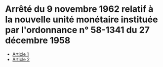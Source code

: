 # Arrêté du 9 novembre 1962 relatif à la nouvelle unité monétaire instituée par l'ordonnance n° 58-1341 du 27 décembre 1958

- [Article 1](article-1.md)
- [Article 2](article-2.md)
